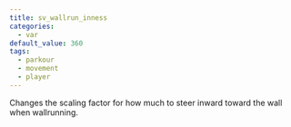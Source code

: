 ```yaml
---
title: sv_wallrun_inness
categories:
  - var
default_value: 360
tags:
  - parkour
  - movement
  - player
---
```


Changes the scaling factor for how much to steer inward toward the wall when wallrunning.
